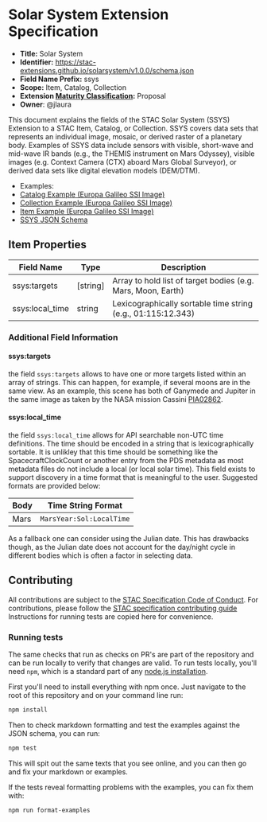# Solar System Extension Specification

- **Title:** Solar System
- **Identifier:** <https://stac-extensions.github.io/solarsystem/v1.0.0/schema.json>
- **Field Name Prefix:** ssys
- **Scope:** Item, Catalog, Collection
- **Extension [Maturity Classification](https://github.com/radiantearth/stac-spec/tree/master/README.md#extension-maturity):** Proposal
- **Owner**: @jlaura

This document explains the fields of the STAC Solar System (SSYS) Extension to a STAC Item, Catalog, or Collection. 
SSYS covers data sets that represents an individual image, mosaic, or derived raster of a planetary body. Examples 
of SSYS data include sensors with visible, short-wave and mid-wave IR bands (e.g., the THEMIS instrument on Mars 
Odyssey), visible images (e.g. Context Camera (CTX) aboard Mars Global Surveyor), or derived data sets like digital 
elevation models (DEM/DTM).

- Examples:
- [Catalog Example (Europa Galileo SSI Image)](examples/catalog.json)
- [Collection Example (Europa Galileo SSI Image)](examples/collection.json)
- [Item Example (Europa Galileo SSI Image)](examples/item.json)
- [SSYS JSON Schema](json-schema/schema.json)

## Item Properties

| Field Name      | Type        | Description |
| --------------- | ----------- | ----------- |
| ssys:targets    | \[string\]    | Array to hold list of target bodies (e.g. Mars, Moon, Earth) |
| ssys:local_time  | string      | Lexicographically sortable time string (e.g., 01:115:12.343) |

### Additional Field Information

#### ssys:targets

the field `ssys:targets` allows to have one or more targets listed within an array of strings. This can 
happen, for example, if several moons are in the same view. As an example, this scene has both of Ganymede
and Jupiter in the same image as taken by the NASA mission Cassini [PIA02862](https://photojournal.jpl.nasa.gov/catalog/PIA02862).

#### ssys:local_time

the field `ssys:local_time` allows for API searchable non-UTC time definitions. The time should be encoded in a 
string that is lexicographically sortable. It is unlikley that this time should be something like the SpacecraftClockCount or another 
entry from the PDS metadata as most metadata files do not include a local (or local solar time). This field exists to support discovery
in a time format that is meaningful to the user. Suggested formats are provided below:

| Body | Time String Format |
| -----| -------------------|
| Mars | `MarsYear:Sol:LocalTime` |

As a fallback one can consider using the Julian date. This has drawbacks though, as the Julian date does not 
account for the day/night cycle in different bodies which is often a factor in selecting data.

## Contributing

All contributions are subject to the
[STAC Specification Code of Conduct](https://github.com/radiantearth/stac-spec/blob/master/CODE_OF_CONDUCT.md).
For contributions, please follow the
[STAC specification contributing guide](https://github.com/radiantearth/stac-spec/blob/master/CONTRIBUTING.md) Instructions
for running tests are copied here for convenience.

### Running tests

The same checks that run as checks on PR's are part of the repository and can be run locally to verify that changes are valid. 
To run tests locally, you'll need `npm`, which is a standard part of any [node.js installation](https://nodejs.org/en/download/).

First you'll need to install everything with npm once. Just navigate to the root of this repository and on 
your command line run:
```bash
npm install
```

Then to check markdown formatting and test the examples against the JSON schema, you can run:
```bash
npm test
```

This will spit out the same texts that you see online, and you can then go and fix your markdown or examples.

If the tests reveal formatting problems with the examples, you can fix them with:
```bash
npm run format-examples
```
